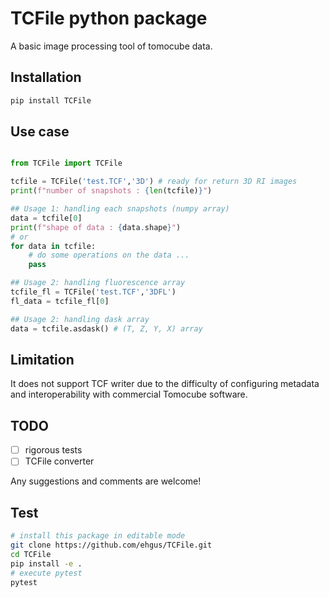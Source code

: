 # TCFile python package

A basic image processing tool of tomocube data.

## Installation

```bash
pip install TCFile
```

## Use case

```python

from TCFile import TCFile

tcfile = TCFile('test.TCF','3D') # ready for return 3D RI images
print(f"number of snapshots : {len(tcfile)}")

## Usage 1: handling each snapshots (numpy array)
data = tcfile[0]
print(f"shape of data : {data.shape}")
# or
for data in tcfile:
    # do some operations on the data ...
    pass

## Usage 2: handling fluorescence array
tcfile_fl = TCFile('test.TCF','3DFL')
fl_data = tcfile_fl[0]

## Usage 2: handling dask array
data = tcfile.asdask() # (T, Z, Y, X) array

```

## Limitation

It does not support TCF writer due to the difficulty of configuring metadata and interoperability with commercial Tomocube software.

## TODO
- [ ] rigorous tests
- [ ] TCFile converter

Any suggestions and comments are welcome!

## Test

```bash
# install this package in editable mode
git clone https://github.com/ehgus/TCFile.git
cd TCFile
pip install -e .
# execute pytest
pytest
```
